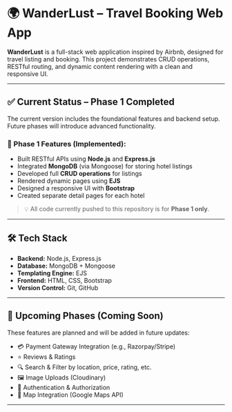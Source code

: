 # 🌍 WanderLust – Travel Booking Web App

**WanderLust** is a full-stack web application inspired by Airbnb, designed for travel listing and booking. This project demonstrates CRUD operations, RESTful routing, and dynamic content rendering with a clean and responsive UI.

---

## ✅ Current Status – Phase 1 Completed

The current version includes the foundational features and backend setup. Future phases will introduce advanced functionality.

### 🔹 Phase 1 Features (Implemented):
- Built RESTful APIs using **Node.js** and **Express.js**
- Integrated **MongoDB** (via Mongoose) for storing hotel listings
- Developed full **CRUD operations** for listings
- Rendered dynamic pages using **EJS**
- Designed a responsive UI with **Bootstrap**
- Created separate detail pages for each hotel

> 💡 All code currently pushed to this repository is for **Phase 1 only**.

---

## 🛠️ Tech Stack

- **Backend:** Node.js, Express.js
- **Database:** MongoDB + Mongoose
- **Templating Engine:** EJS
- **Frontend:** HTML, CSS, Bootstrap
- **Version Control:** Git, GitHub

---

## 🔮 Upcoming Phases (Coming Soon)

These features are planned and will be added in future updates:

- 💳 Payment Gateway Integration (e.g., Razorpay/Stripe)
- ⭐ Reviews & Ratings
- 🔍 Search & Filter by location, price, rating, etc.
- 🖼️ Image Uploads (Cloudinary)
- 🔐 Authentication & Authorization
- 📍 Map Integration (Google Maps API)

---


